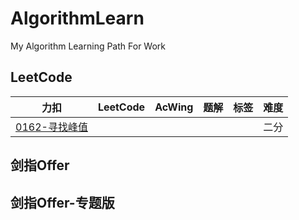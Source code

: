 # AlgorithmLearn
My Algorithm Learning Path For Work

## LeetCode

| 力扣 | LeetCode | AcWing | 题解 | 标签 | 难度 |
|:-:|:-:|:-:|:-:|:-:|:-:|
|[0162-寻找峰值](https://leetcode-cn.com/problems/find-peak-element/) | | | | | 二分 | :star: |

## 剑指Offer


## 剑指Offer-专题版